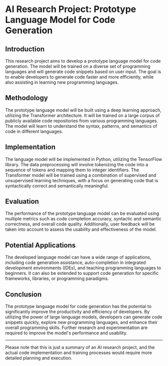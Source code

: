 
# AI Research Project: Prototype Language Model for Code Generation

## Introduction
This research project aims to develop a prototype language model for code generation. The model will be trained on a diverse set of programming languages and will generate code snippets based on user input. The goal is to enable developers to generate code faster and more efficiently, while also assisting in learning new programming languages.

## Methodology
The prototype language model will be built using a deep learning approach, utilizing the Transformer architecture. It will be trained on a large corpus of publicly available code repositories from various programming languages. The model will learn to understand the syntax, patterns, and semantics of code in different languages.

## Implementation
The language model will be implemented in Python, utilizing the TensorFlow library. The data preprocessing will involve tokenizing the code into a sequence of tokens and mapping them to integer identifiers. The Transformer model will be trained using a combination of supervised and unsupervised learning techniques, with a focus on generating code that is syntactically correct and semantically meaningful.

## Evaluation
The performance of the prototype language model can be evaluated using multiple metrics such as code completion accuracy, syntactic and semantic correctness, and overall code quality. Additionally, user feedback will be taken into account to assess the usability and effectiveness of the model.

## Potential Applications
The developed language model can have a wide range of applications, including code generation assistance, auto-completion in integrated development environments (IDEs), and teaching programming languages to beginners. It can also be extended to support code generation for specific frameworks, libraries, or programming paradigms.

## Conclusion
The prototype language model for code generation has the potential to significantly improve the productivity and efficiency of developers. By utilizing the power of large language models, developers can generate code snippets quickly, explore new programming languages, and enhance their overall programming skills. Further research and experimentation are required to improve the model's performance and usability.

---
Please note that this is just a summary of an AI research project, and the actual code implementation and training processes would require more detailed planning and execution.

